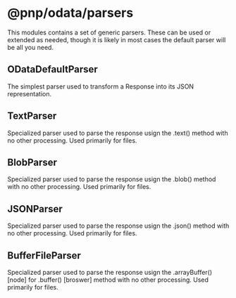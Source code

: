 # @pnp/odata/parsers

This modules contains a set of generic parsers. These can be used or extended as needed, though it is likely in most cases the
default parser will be all you need.

## ODataDefaultParser

The simplest parser used to transform a Response into its JSON representation.

## TextParser

Specialized parser used to parse the response usign the .text() method with no other processing. Used primarily for files.

## BlobParser

Specialized parser used to parse the response usign the .blob() method with no other processing. Used primarily for files.

## JSONParser

Specialized parser used to parse the response usign the .json() method with no other processing. Used primarily for files. 

## BufferFileParser

Specialized parser used to parse the response usign the .arrayBuffer() [node] for .buffer() [broswer] method with no other processing. Used primarily for files. 
